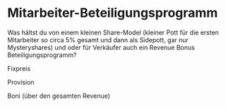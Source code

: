 <!-- TITLE: Strategy -->
<!-- SUBTITLE: A quick summary of Strategy -->

# Mitarbeiter-Beteiligungsprogramm

Was hältst du von einem kleinen Share-Model (kleiner Pott für die ersten Mitarbeiter so circa 5% gesamt und dann als Sidepott, gar nur Mysteryshares) und oder für Verkäufer auch ein Revenue Bonus Beteiligungsprogramm?

Fixpreis

Provision

Boni (über den gesamten Revenue)